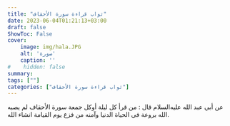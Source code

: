 ```yaml
---
title: "ثواب قراءة سورة الأحقاف"
date: 2023-06-04T01:21:13+03:00
draft: false
ShowToc: False
cover:
    image: img/hala.JPG
    alt: 'صورة'
    caption: ''
#    hidden: false
summary: 
tags: [""]
categories: ["ثواب قراءة سورة الأحقاف"]
---
```

عن أبي عبد الله عليه‌السلام قال : من قرأ كل ليلة أوكل جمعة سورة الأحقاف
لم يصبه الله بروعة في الحياة الدنيا وآمنه من فزع يوم القيامة انشاء الله.

